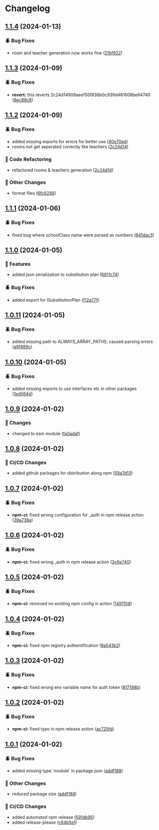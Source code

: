# Changelog

## [1.1.4](https://github.com/Vertretungsapp/indiware-api/compare/v1.1.3...v1.1.4) (2024-01-13)


### 🪲 Bug Fixes

* room and teacher generation now works fine ([21bf922](https://github.com/Vertretungsapp/indiware-api/commit/21bf922806fc03407a5a8d611e47b80c41cd7371))

## [1.1.3](https://github.com/Vertretungsapp/indiware-api/compare/v1.1.2...v1.1.3) (2024-01-09)


### 🪲 Bug Fixes

* **revert:** this reverts 2c24d14909aee150f836b0c939d481608be64740 ([8ec88c8](https://github.com/Vertretungsapp/indiware-api/commit/8ec88c85258fcb0cac61783424bbfae770fb6a88))

## [1.1.2](https://github.com/Vertretungsapp/indiware-api/compare/v1.1.1...v1.1.2) (2024-01-09)


### 🪲 Bug Fixes

* added missing exports for errors for better use ([40e70ed](https://github.com/Vertretungsapp/indiware-api/commit/40e70ed5669c3f612c48c20abb83588e58f43303))
* rooms not get seperated correctly like teachers ([2c24d14](https://github.com/Vertretungsapp/indiware-api/commit/2c24d14909aee150f836b0c939d481608be64740))


### 🔧 Code Refactoring

* refactored rooms & teachers generation ([2c24d14](https://github.com/Vertretungsapp/indiware-api/commit/2c24d14909aee150f836b0c939d481608be64740))


### 🔧 Other Changes

* format files ([6fc6288](https://github.com/Vertretungsapp/indiware-api/commit/6fc62880c7e7adcb21ac9a9e73a646f07b2aac28))

## [1.1.1](https://github.com/Vertretungsapp/indiware-api/compare/v1.1.0...v1.1.1) (2024-01-06)


### 🪲 Bug Fixes

* fixed bug where schoolClass name were parsed as numbers ([641dac3](https://github.com/Vertretungsapp/indiware-api/commit/641dac3367c0da8ac48a0924ed64dbcedd37347f))

## [1.1.0](https://github.com/Vertretungsapp/indiware-api/compare/v1.0.11...v1.1.0) (2024-01-05)


### 📕 Features

* added json serialization to substitution plan ([6811c74](https://github.com/Vertretungsapp/indiware-api/commit/6811c744421e2c6363c1164fc463ecd7949e5ae1))


### 🪲 Bug Fixes

* added export for ISubstitutionPlan ([f12a77f](https://github.com/Vertretungsapp/indiware-api/commit/f12a77fbd5a6736025674a25f6400025b523f9ac))

## [1.0.11](https://github.com/Vertretungsapp/indiware-api/compare/v1.0.10...v1.0.11) (2024-01-05)


### 🪲 Bug Fixes

* added missing path to ALWAYS_ARRAY_PATHS, caused parsing errors ([a9f889c](https://github.com/Vertretungsapp/indiware-api/commit/a9f889cd3278779480c82e85400d65fb129dee23))

## [1.0.10](https://github.com/Vertretungsapp/indiware-api/compare/v1.0.9...v1.0.10) (2024-01-05)


### 🪲 Bug Fixes

* added missing exports to use interfaces etc in other packages ([1ed064d](https://github.com/Vertretungsapp/indiware-api/commit/1ed064ded14886da59c9495e7b5fe65a01dd5324))

## [1.0.9](https://github.com/Vertretungsapp/indiware-api/compare/v1.0.8...v1.0.9) (2024-01-02)


### 🔄 Changes

* changed to esm module ([fa0adaf](https://github.com/Vertretungsapp/indiware-api/commit/fa0adaf701f473017c475950c2b65a80d5d63710))

## [1.0.8](https://github.com/Vertretungsapp/indiware-api/compare/v1.0.7...v1.0.8) (2024-01-02)


### 🚀 CI/CD Changes

* added github packages for distribution along npm ([59a7d13](https://github.com/Vertretungsapp/indiware-api/commit/59a7d1374890b03f06fb7d5969358ed2552badc2))

## [1.0.7](https://github.com/Vertretungsapp/indiware-api/compare/v1.0.6...v1.0.7) (2024-01-02)


### 🪲 Bug Fixes

* **npm-ci:** fixed wrong configuration for _auth in npm release action ([39a738a](https://github.com/Vertretungsapp/indiware-api/commit/39a738abcc8d1902135d38fbee759e8b449fec15))

## [1.0.6](https://github.com/Vertretungsapp/indiware-api/compare/v1.0.5...v1.0.6) (2024-01-02)


### 🪲 Bug Fixes

* **npm-ci:** fixed wrong _auth in npm release action ([3c6e740](https://github.com/Vertretungsapp/indiware-api/commit/3c6e7403af144d9015902e8fc33bd5a1f4f3c17f))

## [1.0.5](https://github.com/Vertretungsapp/indiware-api/compare/v1.0.4...v1.0.5) (2024-01-02)


### 🪲 Bug Fixes

* **npm-ci:** removed no existing npm config in action ([1491108](https://github.com/Vertretungsapp/indiware-api/commit/1491108ce5513a6291dd0dcd533f5639baa51f1c))

## [1.0.4](https://github.com/Vertretungsapp/indiware-api/compare/v1.0.3...v1.0.4) (2024-01-02)


### 🪲 Bug Fixes

* **npm-ci:** fixed npm registry authentification ([9a543b2](https://github.com/Vertretungsapp/indiware-api/commit/9a543b293e3846bc16ee783cc1962bd966e51260))

## [1.0.3](https://github.com/Vertretungsapp/indiware-api/compare/v1.0.2...v1.0.3) (2024-01-02)


### 🪲 Bug Fixes

* **npm-ci:** fixed wrong env variable name for auth token ([817198b](https://github.com/Vertretungsapp/indiware-api/commit/817198b0375bae1573b5c6cf653f045c730dcb6f))

## [1.0.2](https://github.com/Vertretungsapp/indiware-api/compare/v1.0.1...v1.0.2) (2024-01-02)


### 🪲 Bug Fixes

* **npm-ci:** fixed typo in npm release action ([ac725fd](https://github.com/Vertretungsapp/indiware-api/commit/ac725fde47edd6f4620816167f4fe68300b2684c))

## [1.0.1](https://github.com/Vertretungsapp/indiware-api/compare/v1.0.0...v1.0.1) (2024-01-02)


### 🪲 Bug Fixes

* added missing type 'module' in package.json ([addf188](https://github.com/Vertretungsapp/indiware-api/commit/addf1883657d771ea4bac4bb70c2018844994293))


### 🔧 Other Changes

* reduced package size ([addf188](https://github.com/Vertretungsapp/indiware-api/commit/addf1883657d771ea4bac4bb70c2018844994293))


### 🚀 CI/CD Changes

* added automated npm release ([591db95](https://github.com/Vertretungsapp/indiware-api/commit/591db95bb6f8566046592de47511df9cdb628735))
* added release-please ([c64b5e1](https://github.com/Vertretungsapp/indiware-api/commit/c64b5e1d29030e6558588de152bf06754f669573))
